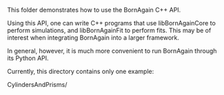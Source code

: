 This folder demonstrates how to use the BornAgain C++ API.

Using this API, one can write C++ programs that use libBornAgainCore
to perform simulations, and libBornAgainFit to perform fits. This
may be of interest when integrating BornAgain into a larger framework.

In general, however, it is much more convenient to run BornAgain
through its Python API.

Currently, this directory contains only one example:

CylindersAndPrisms/